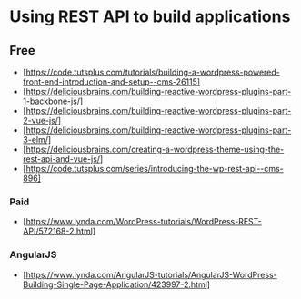 # Using REST API to build applications
## Free
- [https://code.tutsplus.com/tutorials/building-a-wordpress-powered-front-end-introduction-and-setup--cms-26115]
- [https://deliciousbrains.com/building-reactive-wordpress-plugins-part-1-backbone-js/]
- [https://deliciousbrains.com/building-reactive-wordpress-plugins-part-2-vue-js/]
- [https://deliciousbrains.com/building-reactive-wordpress-plugins-part-3-elm/]
- [https://deliciousbrains.com/creating-a-wordpress-theme-using-the-rest-api-and-vue-js/]
- [https://code.tutsplus.com/series/introducing-the-wp-rest-api--cms-896]

### Paid
- [https://www.lynda.com/WordPress-tutorials/WordPress-REST-API/572168-2.html]

### AngularJS
- [https://www.lynda.com/AngularJS-tutorials/AngularJS-WordPress-Building-Single-Page-Application/423997-2.html]